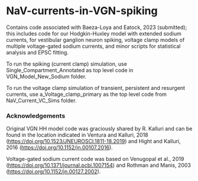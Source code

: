 # NaV-currents-in-VGN-spiking

Contains code associated with Baeza-Loya and Eatock, 2023 (submitted); this includes code for our Hodgkin-Huxley model with extended sodium currents, for vestibular ganglion neuron spiking, voltage clamp models of multiple voltage-gated sodium currents, and minor scripts for statistical analysis and EPSC fitting.

To run the spiking (current clamp) simulation, use Single_Compartment_Annotated as top level code in VGN_Model_New_Sodium folder.

To run the voltage clamp simulation of transient, persistent and resurgent currents, use a_Voltage_clamp_primary as the top level code from NaV_Current_VC_Sims folder.

### Acknowledgements 
Original VGN HH model code was graciously shared by R. Kalluri and can be found in the location indicated in Ventura and Kalluri, 2018 (https://doi.org/10.1523/JNEUROSCI.1811-18.2019) and Hight and Kalluri, 2016 (https://doi.org/10.1152/jn.00107.2016). 

Voltage-gated sodium current code was based on Venugopal et al., 2019 (https://doi.org/10.1371/journal.pcbi.1007154) and Rothman and Manis, 2003 (https://doi.org/10.1152/jn.00127.2002). 
